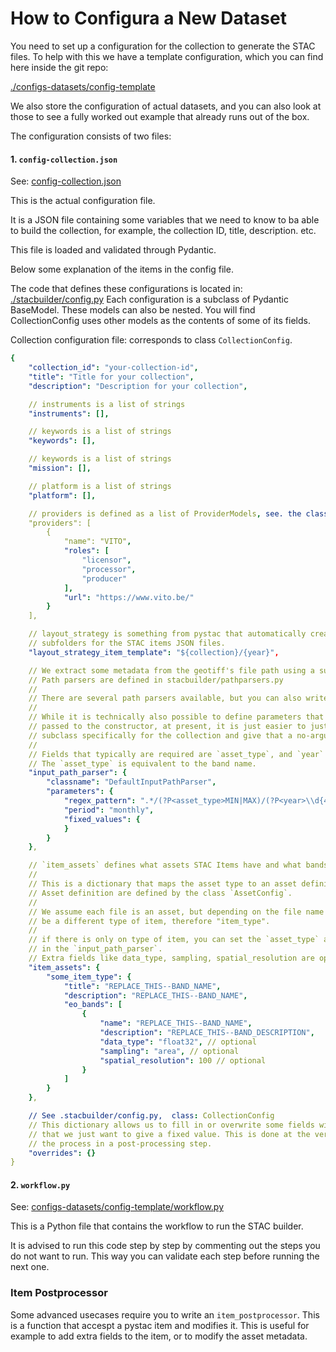 # How to Configura a New Dataset

You need to set up a configuration for the collection to generate the STAC files.
To help with this we have a template configuration, which you can find here inside the git repo:

[./configs-datasets/config-template](configs-datasets/config-template)

We also store the configuration of actual datasets, and you can also look at those to see a fully worked out example that already runs out of the box.

The configuration consists of two files:

#### 1. `config-collection.json`

See: [config-collection.json](configs-datasets/config-template/config-collection.json)

This is the actual configuration file.

It is a JSON file containing some variables that we need to know to ba able to build the collection, for example, the collection ID, title, description. etc.

This file is loaded and validated through Pydantic.

Below some explanation of the items in the config file.

The code that defines these configurations is located in: [./stacbuilder/config.py](./stacbuilder/config.py)
Each configuration is a subclass of Pydantic BaseModel.
These models can also be nested. You will find CollectionConfig uses other models as the contents of some of its fields.


Collection configuration file: corresponds to class `CollectionConfig`.

```yaml
{
    "collection_id": "your-collection-id",
    "title": "Title for your collection",
    "description": "Description for your collection",

    // instruments is a list of strings
    "instruments": [],

    // keywords is a list of strings
    "keywords": [],

    // keywords is a list of strings
    "mission": [],

    // platform is a list of strings
    "platform": [],

    // providers is defined as a list of ProviderModels, see. the class definition: ProviderModels
    "providers": [
        {
            "name": "VITO",
            "roles": [
                "licensor",
                "processor",
                "producer"
            ],
            "url": "https://www.vito.be/"
        }
    ],

    // layout_strategy is something from pystac that automatically creates
    // subfolders for the STAC items JSON files.
    "layout_strategy_item_template": "${collection}/{year}",

    // We extract some metadata from the geotiff's file path using a subclass of InputPathParser.
    // Path parsers are defined in stacbuilder/pathparsers.py
    //
    // There are several path parsers available, but you can also write your own.
    //
    // While it is technically also possible to define parameters that would be
    // passed to the constructor, at present, it is just easier to just write a
    // subclass specifically for the collection and give that a no-arguments constructor.
    //
    // Fields that typically are required are `asset_type`, and `year` and `month` (only for monthly)
    // The `asset_type` is equivalent to the band name.
    "input_path_parser": {
        "classname": "DefaultInputPathParser",
        "parameters": {
            "regex_pattern": ".*/(?P<asset_type>MIN|MAX)/(?P<year>\\d{4})-(?P<month>\\d{2}).tif$",
            "period": "monthly",
            "fixed_values": {
            }
        }
    },

    // `item_assets` defines what assets STAC Items have and what bands the assets contain.
    //
    // This is a dictionary that maps the asset type to an asset definition
    // Asset definition are defined by the class `AssetConfig`.
    //
    // We assume each file is an asset, but depending on the file name it could
    // be a different type of item, therefore "item_type".
    //
    // if there is only on type of item, you can set the `asset_type` as a fixed value
    // in the `input_path_parser`.
    // Extra fields like data_type, sampling, spatial_resolution are optional.
    "item_assets": {
        "some_item_type": {
            "title": "REPLACE_THIS--BAND_NAME",
            "description": "REPLACE_THIS--BAND_NAME",
            "eo_bands": [
                {
                    "name": "REPLACE_THIS--BAND_NAME",
                    "description": "REPLACE_THIS--BAND_DESCRIPTION",
                    "data_type": "float32", // optional
                    "sampling": "area", // optional
                    "spatial_resolution": 100 // optional
                }
            ]
        }
    },

    // See .stacbuilder/config.py,  class: CollectionConfig
    // This dictionary allows us to fill in or overwrite some fields with values
    // that we just want to give a fixed value. This is done at the very end of
    // the process in a post-processing step.
    "overrides": {}
}
```




#### 2. `workflow.py`

See: [configs-datasets/config-template/workflow.py](configs-datasets/config-template/workflow.py)

This is a Python file that contains the workflow to run the STAC builder.

It is advised to run this code step by step by commenting out the steps you do not want to run. This way you can validate each step before running the next one.

### Item Postprocessor
Some advanced usecases require you to write an `item_postprocessor`. This is a function that accespt a pystac item and modifies it. This is useful for example to add extra fields to the item, or to modify the asset metadata.

